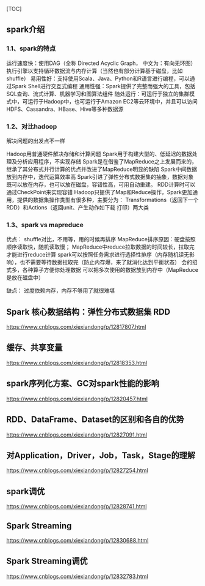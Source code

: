<!--toc-->
[TOC]

## spark介绍

### 1.1、spark的特点
运行速度快：使用DAG（全称 Directed Acyclic Graph， 中文为：有向无环图）执行引擎以支持循环数据流与内存计算（当然也有部分计算基于磁盘，比如shuffle）
易用性好：支持使用Scala、Java、Python和R语言进行编程，可以通过Spark Shell进行交互式编程
通用性强：Spark提供了完整而强大的工具，包括SQL查询、流式计算、机器学习和图算法组件
随处运行：可运行于独立的集群模式中，可运行于Hadoop中，也可运行于Amazon EC2等云环境中，并且可以访问HDFS、Cassandra、HBase、Hive等多种数据源
### 1.2、对比hadoop
解决问题的出发点不一样

Hadoop用普通硬件解决存储和计算问题
Spark用于构建大型的、低延迟的数据处理及分析应用程序，不实现存储
Spark是在借鉴了MapReduce之上发展而来的，继承了其分布式并行计算的优点并改进了MapReduce明显的缺陷
Spark中间数据放到内存中，迭代运算效率高
Spark引进了弹性分布式数据集的抽象，数据对象既可以放在内存，也可以放在磁盘，容错性高，可用自动重建。
RDD计算时可以通过CheckPoint来实现容错
Hadoop只提供了Map和Reduce操作，Spark更加通用，提供的数据集操作类型有很多种，主要分为： Transformations（返回下一个RDD）和Actions（返回unit、产生动作如下载 打印）两大类
### 1.3、spark vs mapreduce
优点：
shuffle对比，不用等，用的时候再排序
MapReduce排序原因：硬盘按照顺序读取快，随机读取慢；
MapReduce中reduce拉取数据的时间较长，拉取完才能进行reduce计算
spark可以按照任务需求进行选择性排序（内存随机读无影响），也不需要等待数据拉取完（防止内存爆，来了就消化达到平衡状态）
会的招式多，各种算子方便你处理数据
可以把多次使用的数据放到内存中（MapReduce是放在磁盘中）

缺点：
过度依赖内存，内存不够用了就很难堪

## Spark 核心数据结构：弹性分布式数据集 RDD
https://www.cnblogs.com/xiexiandong/p/12817807.html
## 缓存、共享变量
https://www.cnblogs.com/xiexiandong/p/12818353.html

## spark序列化方案、GC对spark性能的影响
https://www.cnblogs.com/xiexiandong/p/12820457.html

## RDD、DataFrame、Dataset的区别和各自的优势
https://www.cnblogs.com/xiexiandong/p/12827091.html
## 对Application，Driver，Job，Task，Stage的理解
https://www.cnblogs.com/xiexiandong/p/12827254.html

## spark调优
https://www.cnblogs.com/xiexiandong/p/12828741.html


## Spark Streaming
https://www.cnblogs.com/xiexiandong/p/12830688.html

## Spark Streaming调优
https://www.cnblogs.com/xiexiandong/p/12832783.html


